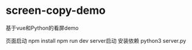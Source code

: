 # screen-copy-demo
基于vue和Python的看屏demo

页面启动
npm install
npm run dev
server启动
安装依赖
python3 server.py
